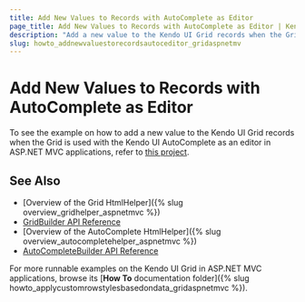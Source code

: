 ```yaml
---
title: Add New Values to Records with AutoComplete as Editor
page_title: Add New Values to Records with AutoComplete as Editor | Kendo UI Grid HtmlHelper
description: "Add a new value to the Kendo UI Grid records when the Grid is used with the Kendo UI AutoComplete as an editor in ASP.NET MVC applications."
slug: howto_addnewvaluestorecordsautoceditor_gridaspnetmv
---
```


# Add New Values to Records with AutoComplete as Editor

To see the example on how to add a new value to the Kendo UI Grid records when the Grid is used with the Kendo UI AutoComplete as an editor in ASP.NET MVC applications, refer to [this project](https://github.com/telerik/ui-for-aspnet-mvc-examples/tree/master/grid/autocomplete-editor-allow-setting-new-values).

## See Also

* [Overview of the Grid HtmlHelper]({% slug overview_gridhelper_aspnetmvc %})
* [GridBuilder API Reference](/api/Kendo.Mvc.UI.Fluent/AutoCompleteBuilder)
* [Overview of the AutoComplete HtmlHelper]({% slug overview_autocompletehelper_aspnetmvc %})
* [AutoCompleteBuilder API Reference](/api/Kendo.Mvc.UI.Fluent/AutoCompleteBuilder)

For more runnable examples on the Kendo UI Grid in ASP.NET MVC applications, browse its [**How To** documentation folder]({% slug howto_applycustomrowstylesbasedondata_gridaspnetmvc %}).
